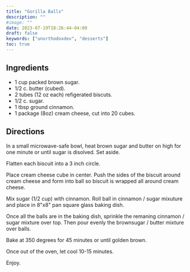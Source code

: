 ```yaml
---
title: "Gorilla Balls"
description: ""
#image: ""
date: 2023-07-19T18:26:44-04:00
draft: false
keywords: ["unorthodoxdev", "desserts"]
toc: true
---
```


## Ingredients

- 1 cup packed brown sugar.
- 1/2 c. butter (cubed).
- 2 tubes (12 oz each) refigerated biscuts.
- 1/2 c. sugar.
- 1 tbsp ground cinnamon.
- 1 package (8oz) cream cheese, cut into 20 cubes.

## Directions

In a small microwave-safe bowl, heat brown sugar and butter on high for one minute or until sugar is disolved. Set aside.

Flatten each biscuit into a 3 inch circle. 

Place cream cheese cube in center. Push the sides of the biscuit around cream cheese and form into ball so biscuit is wrapped all around cream cheese.

Mix sugar (1/2 cup) with cinnamon. Roll ball in cinnamon / sugar mixuture and place in 8"x8" pan square glass baking dish.

Once all the balls are in the baking dish, sprinkle the remaning cinnamon / sugar mixture over top. Then pour evenly the brownsugar / butter mixture over balls.

Bake at 350 degrees for 45 minutes or until golden brown. 

Once out of the oven, let cool 10-15 minutes.

Enjoy.
